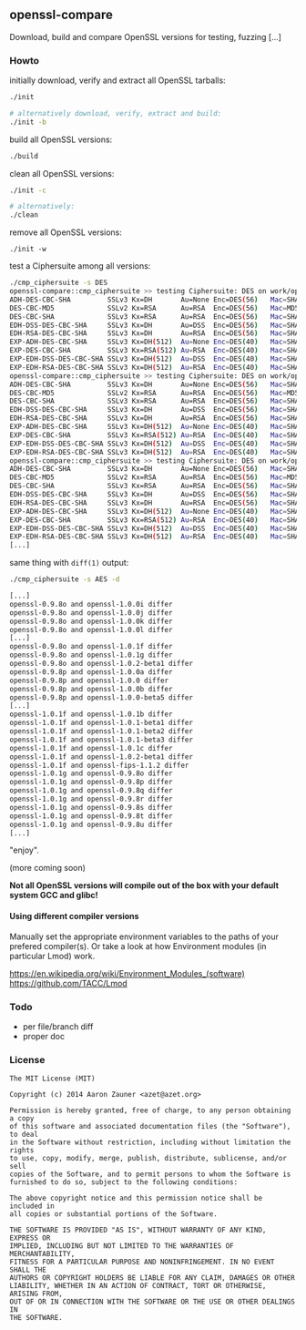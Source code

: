 ## openssl-compare
Download, build and compare OpenSSL versions for testing, fuzzing [...] 

### Howto
initially download, verify and extract all OpenSSL tarballs:
```bash
./init 

# alternatively download, verify, extract and build:
./init -b
```
build all OpenSSL versions:
```bash
./build
```

clean all OpenSSL versions:
```bash
./init -c

# alternatively:
./clean
```

remove all OpenSSL versions:
```
./init -w
```

test a Ciphersuite among all versions:
```bash
./cmp_ciphersuite -s DES
openssl-compare::cmp_ciphersuite >> testing Ciphersuite: DES on work/openssl-0.9.8o/apps/openssl
ADH-DES-CBC-SHA         SSLv3 Kx=DH       Au=None Enc=DES(56)   Mac=SHA1
DES-CBC-MD5             SSLv2 Kx=RSA      Au=RSA  Enc=DES(56)   Mac=MD5 
DES-CBC-SHA             SSLv3 Kx=RSA      Au=RSA  Enc=DES(56)   Mac=SHA1
EDH-DSS-DES-CBC-SHA     SSLv3 Kx=DH       Au=DSS  Enc=DES(56)   Mac=SHA1
EDH-RSA-DES-CBC-SHA     SSLv3 Kx=DH       Au=RSA  Enc=DES(56)   Mac=SHA1
EXP-ADH-DES-CBC-SHA     SSLv3 Kx=DH(512)  Au=None Enc=DES(40)   Mac=SHA1 export
EXP-DES-CBC-SHA         SSLv3 Kx=RSA(512) Au=RSA  Enc=DES(40)   Mac=SHA1 export
EXP-EDH-DSS-DES-CBC-SHA SSLv3 Kx=DH(512)  Au=DSS  Enc=DES(40)   Mac=SHA1 export
EXP-EDH-RSA-DES-CBC-SHA SSLv3 Kx=DH(512)  Au=RSA  Enc=DES(40)   Mac=SHA1 export
openssl-compare::cmp_ciphersuite >> testing Ciphersuite: DES on work/openssl-0.9.8p/apps/openssl
ADH-DES-CBC-SHA         SSLv3 Kx=DH       Au=None Enc=DES(56)   Mac=SHA1
DES-CBC-MD5             SSLv2 Kx=RSA      Au=RSA  Enc=DES(56)   Mac=MD5 
DES-CBC-SHA             SSLv3 Kx=RSA      Au=RSA  Enc=DES(56)   Mac=SHA1
EDH-DSS-DES-CBC-SHA     SSLv3 Kx=DH       Au=DSS  Enc=DES(56)   Mac=SHA1
EDH-RSA-DES-CBC-SHA     SSLv3 Kx=DH       Au=RSA  Enc=DES(56)   Mac=SHA1
EXP-ADH-DES-CBC-SHA     SSLv3 Kx=DH(512)  Au=None Enc=DES(40)   Mac=SHA1 export
EXP-DES-CBC-SHA         SSLv3 Kx=RSA(512) Au=RSA  Enc=DES(40)   Mac=SHA1 export
EXP-EDH-DSS-DES-CBC-SHA SSLv3 Kx=DH(512)  Au=DSS  Enc=DES(40)   Mac=SHA1 export
EXP-EDH-RSA-DES-CBC-SHA SSLv3 Kx=DH(512)  Au=RSA  Enc=DES(40)   Mac=SHA1 export
openssl-compare::cmp_ciphersuite >> testing Ciphersuite: DES on work/openssl-0.9.8q/apps/openssl
ADH-DES-CBC-SHA         SSLv3 Kx=DH       Au=None Enc=DES(56)   Mac=SHA1
DES-CBC-MD5             SSLv2 Kx=RSA      Au=RSA  Enc=DES(56)   Mac=MD5 
DES-CBC-SHA             SSLv3 Kx=RSA      Au=RSA  Enc=DES(56)   Mac=SHA1
EDH-DSS-DES-CBC-SHA     SSLv3 Kx=DH       Au=DSS  Enc=DES(56)   Mac=SHA1
EDH-RSA-DES-CBC-SHA     SSLv3 Kx=DH       Au=RSA  Enc=DES(56)   Mac=SHA1
EXP-ADH-DES-CBC-SHA     SSLv3 Kx=DH(512)  Au=None Enc=DES(40)   Mac=SHA1 export
EXP-DES-CBC-SHA         SSLv3 Kx=RSA(512) Au=RSA  Enc=DES(40)   Mac=SHA1 export
EXP-EDH-DSS-DES-CBC-SHA SSLv3 Kx=DH(512)  Au=DSS  Enc=DES(40)   Mac=SHA1 export
EXP-EDH-RSA-DES-CBC-SHA SSLv3 Kx=DH(512)  Au=RSA  Enc=DES(40)   Mac=SHA1 export
[...]
```

same thing with `diff(1)` output:
```bash
./cmp_ciphersuite -s AES -d

[...]
openssl-0.9.8o and openssl-1.0.0i differ
openssl-0.9.8o and openssl-1.0.0j differ
openssl-0.9.8o and openssl-1.0.0k differ
openssl-0.9.8o and openssl-1.0.0l differ
[...]
openssl-0.9.8o and openssl-1.0.1f differ
openssl-0.9.8o and openssl-1.0.1g differ
openssl-0.9.8o and openssl-1.0.2-beta1 differ
openssl-0.9.8p and openssl-1.0.0a differ
openssl-0.9.8p and openssl-1.0.0 differ
openssl-0.9.8p and openssl-1.0.0b differ
openssl-0.9.8p and openssl-1.0.0-beta5 differ
[...]
openssl-1.0.1f and openssl-1.0.1b differ
openssl-1.0.1f and openssl-1.0.1-beta1 differ
openssl-1.0.1f and openssl-1.0.1-beta2 differ
openssl-1.0.1f and openssl-1.0.1-beta3 differ
openssl-1.0.1f and openssl-1.0.1c differ
openssl-1.0.1f and openssl-1.0.2-beta1 differ
openssl-1.0.1f and openssl-fips-1.1.2 differ
openssl-1.0.1g and openssl-0.9.8o differ
openssl-1.0.1g and openssl-0.9.8p differ
openssl-1.0.1g and openssl-0.9.8q differ
openssl-1.0.1g and openssl-0.9.8r differ
openssl-1.0.1g and openssl-0.9.8s differ
openssl-1.0.1g and openssl-0.9.8t differ
openssl-1.0.1g and openssl-0.9.8u differ
[...]
```
"enjoy".

(more coming soon)

**Not all OpenSSL versions will compile out of the box with your default system GCC and glibc!**

#### Using different compiler versions
Manually set the appropriate environment variables to the paths of your prefered compiler(s). Or take a look at how Environment modules (in particular Lmod) work. 

https://en.wikipedia.org/wiki/Environment_Modules_(software)
https://github.com/TACC/Lmod

### Todo
* per file/branch diff
* proper doc

### License
```
The MIT License (MIT)

Copyright (c) 2014 Aaron Zauner <azet@azet.org>

Permission is hereby granted, free of charge, to any person obtaining a copy
of this software and associated documentation files (the "Software"), to deal
in the Software without restriction, including without limitation the rights
to use, copy, modify, merge, publish, distribute, sublicense, and/or sell
copies of the Software, and to permit persons to whom the Software is
furnished to do so, subject to the following conditions:

The above copyright notice and this permission notice shall be included in
all copies or substantial portions of the Software.

THE SOFTWARE IS PROVIDED "AS IS", WITHOUT WARRANTY OF ANY KIND, EXPRESS OR
IMPLIED, INCLUDING BUT NOT LIMITED TO THE WARRANTIES OF MERCHANTABILITY,
FITNESS FOR A PARTICULAR PURPOSE AND NONINFRINGEMENT. IN NO EVENT SHALL THE
AUTHORS OR COPYRIGHT HOLDERS BE LIABLE FOR ANY CLAIM, DAMAGES OR OTHER
LIABILITY, WHETHER IN AN ACTION OF CONTRACT, TORT OR OTHERWISE, ARISING FROM,
OUT OF OR IN CONNECTION WITH THE SOFTWARE OR THE USE OR OTHER DEALINGS IN
THE SOFTWARE.
```

